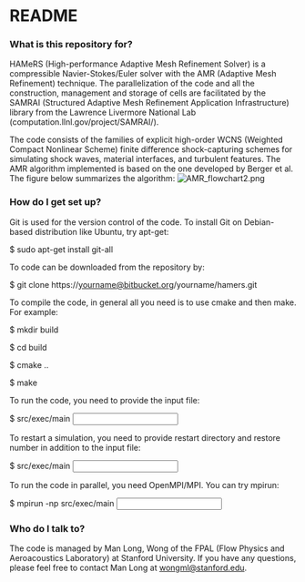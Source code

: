 # README #

### What is this repository for? ###

HAMeRS (High-performance Adaptive Mesh Refinement Solver) is a compressible Navier-Stokes/Euler solver with the AMR (Adaptive Mesh Refinement) technique. The parallelization of the code and all the construction, management and storage of cells are facilitated by the SAMRAI (Structured Adaptive Mesh Refinement Application Infrastructure) library from the Lawrence Livermore National Lab (computation.llnl.gov/project/SAMRAI/).

The code consists of the families of explicit high-order WCNS (Weighted Compact Nonlinear Scheme) finite difference shock-capturing schemes for simulating shock waves, material interfaces, and turbulent features. The AMR algorithm implemented is based on the one developed by Berger et al. The figure below summarizes the algorithm:
![AMR_flowchart2.png](https://bytebucket.org/manlong/hamers/raw/dc21e991731efca6714a268f0c1a3f2b9ab7e804/AMR_flowchart.jpg?token=b698e47d1e1817e484059aa1faf6e4784e4f89c4)

### How do I get set up? ###

Git is used for the version control of the code. To install Git on Debian-based distribution like Ubuntu, try apt-get:

$ sudo apt-get install git-all

To code can be downloaded from the repository by:

$ git clone https://yourname@bitbucket.org/yourname/hamers.git


To compile the code, in general all you need is to use cmake and then make. For example:

$ mkdir build

$ cd build

$ cmake ..

$ make


To run the code, you need to provide the input file:

$ src/exec/main <input filename>


To restart a simulation, you need to provide restart directory and restore number in addition to the input file:

$ src/exec/main <input filename> <restart dir> <restore number>


To run the code in parallel, you need OpenMPI/MPI. You can try mpirun:

$ mpirun -np <number of processors> src/exec/main <input filename>


### Who do I talk to? ###

The code is managed by Man Long, Wong of the FPAL (Flow Physics and Aeroacoustics Laboratory) at Stanford University. If you have any questions, please feel free to contact Man Long at wongml@stanford.edu.